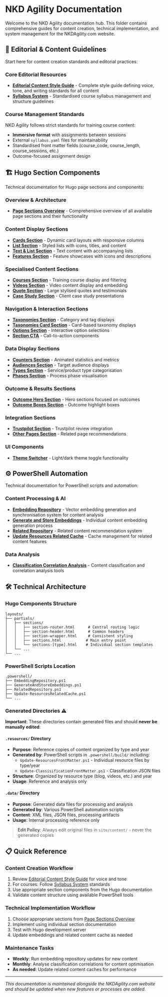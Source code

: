 # NKD Agility Documentation

Welcome to the NKD Agility documentation hub. This folder contains comprehensive guides for content creation, technical implementation, and system management for the NKDAgility.com website.

## 📝 Editorial & Content Guidelines

Start here for content creation standards and editorial practices:

### Core Editorial Resources

- **[Editorial Content Style Guide](editorial-content-style-guide.md)** - Complete style guide defining voice, tone, and writing standards for all content
- **[Syllabus System](syllabus-system.md)** - Standardised course syllabus management and structure guidelines

### Course Management Standards

NKD Agility follows strict standards for training course content:

- **Immersive format** with assignments between sessions
- External `syllabus.yaml` files for maintainability
- Standardised front matter fields (course_code, course_length, course_sessions, etc.)
- Outcome-focused assignment design

## 🏗️ Hugo Section Components

Technical documentation for Hugo page sections and components:

### Overview & Architecture

- **[Page Sections Overview](page-sections-overview.md)** - Comprehensive overview of all available page sections and their functionality

### Content Display Sections

- **[Cards Section](cards-section-usage.md)** - Dynamic card layouts with responsive columns
- **[List Section](list-section-usage.md)** - Styled lists with icons, titles, and content
- **[Text & List Section](textnlist-section-usage.md)** - Text content with accompanying lists
- **[Features Section](features-section-usage.md)** - Feature showcases with icons and descriptions

### Specialised Content Sections

- **[Courses Section](courses-section-usage.md)** - Training course display and filtering
- **[Videos Section](videos-section-usage.md)** - Video content display and embedding
- **[Quote Section](quote-section-usage.md)** - Large stylised quotes and testimonials
- **[Case Study Section](casestudy-section-usage.md)** - Client case study presentations

### Navigation & Interaction Sections

- **[Taxonomies Section](taxonomies-section-usage.md)** - Category and tag displays
- **[Taxonomies Card Section](taxonomies-card-section-usage.md)** - Card-based taxonomy displays
- **[Options Section](options-section-usage.md)** - Interactive option selections
- **[Section CTA](sectioncta-section-usage.md)** - Call-to-action components

### Data Display Sections

- **[Counters Section](counters-section-usage.md)** - Animated statistics and metrics
- **[Audiences Section](audiences-section-usage.md)** - Target audience displays
- **[Types Section](types-section-usage.md)** - Service/product type categorisation
- **[Phases Section](phases-section-usage.md)** - Process phase visualisation

### Outcome & Results Sections

- **[Outcome Hero Section](outcomehero-section-usage.md)** - Hero sections focused on outcomes
- **[Outcome Boxes Section](outcomeboxes-section-usage.md)** - Outcome highlight boxes

### Integration Sections

- **[Trustpilot Section](trustpilot-section-usage.md)** - Trustpilot review integration
- **[Other Pages Section](otherpages-section-usage.md)** - Related page recommendations

### UI Components

- **[Theme Switcher](theme-switcher-usage.md)** - Light/dark theme toggle functionality

## ⚙️ PowerShell Automation

Technical documentation for PowerShell scripts and automation:

### Content Processing & AI

- **[Embedding Repository](EmbeddingRepository.md)** - Vector embedding generation and synchronisation system for content analysis
- **[Generate and Store Embeddings](GenerateAndStoreEmbeddings.md)** - Individual content embedding generation process
- **[Related Repository](RelatedRepository.md)** - Related content recommendation system
- **[Update Resources Related Cache](Update-ResourcesRelatedCache.md)** - Cache management for related content features

### Data Analysis

- **[Classification Correlation Analysis](classification-correlation-analysis.md)** - Content classification and correlation analysis tools

## 🛠️ Technical Architecture

### Hugo Components Structure

```text
layouts/
├── partials/
│   ├── sections/
│   │   ├── section-router.html      # Central routing logic
│   │   ├── section-header.html      # Common headers
│   │   ├── section-wrapper.html     # Consistent styling
│   │   ├── sections.html           # Main entry point
│   │   └── sections-[type].html    # Individual section templates
│   └── ...
└── ...
```

### PowerShell Scripts Location

```text
.powershell/
├── EmbeddingRepository.ps1
├── GenerateAndStoreEmbeddings.ps1
├── RelatedRepository.ps1
├── Update-ResourcesRelatedCache.ps1
└── ...
```

### Generated Directories ⚠️

**Important**: These directories contain generated files and should **never be manually edited**:

#### `.resources/` Directory
- **Purpose**: Reference copies of content organized by type and year
- **Generated by**: PowerShell scripts in `.powershell/build/` including:
  - `Update-ResourcesFrontMatter.ps1` - Individual resource files by type/year
  - `Update-ClassisificationFrontMatter.ps1` - Classification JSON files
- **Structure**: Organized by resource type (blog, videos, etc.) and year
- **Usage**: Reference and analysis only

#### `.data/` Directory
- **Purpose**: Generated data files for processing and analysis
- **Generated by**: Various PowerShell automation scripts
- **Content**: XML files, JSON files, processing artifacts
- **Usage**: Internal processing reference only

> **Edit Policy**: Always edit original files in `site/content/` - never the generated copies

## 📋 Quick Reference

### Content Creation Workflow

1. Review [Editorial Content Style Guide](editorial-content-style-guide.md) for voice and tone
2. For courses: Follow [Syllabus System](syllabus-system.md) standards
3. Use appropriate section components from the Hugo documentation
4. Validate content structure using available PowerShell tools

### Technical Implementation Workflow

1. Choose appropriate sections from [Page Sections Overview](page-sections-overview.md)
2. Implement using individual section documentation
3. Test with Hugo development server
4. Update embeddings and related content cache as needed

### Maintenance Tasks

- **Weekly**: Run embedding repository updates for new content
- **Monthly**: Analyse classification correlations for content optimisation
- **As needed**: Update related content caches for performance

---

_This documentation is maintained alongside the NKDAgility.com website and should be updated when new features or processes are added._
